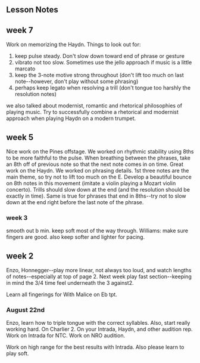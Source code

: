 ## Lesson Notes

## week 7

Work on memorizing the Haydn. Things to look out for:

1. keep pulse steady. Don't slow down toward end of phrase or gesture
2. vibrato not too slow. Sometimes use the jello approach if music is a little marcato
3. keep the 3-note motive strong throughout (don't lift too much on last note--however, don't play without some phrasing)
4. perhaps keep legato when resolving a trill (don't tongue too harshly the resolution notes)

we also talked about modernist, romantic and rhetorical philosophies of playing music. Try to successfully combine a rhetorical and modernist approach when playing Haydn on a modern trumpet.

## week 5

Nice work on the Pines offstage. We worked on rhythmic stability using 8ths to be more faithful to the pulse. When breathing between the phrases, take an 8th off of previous note so that the next note comes in on time.
Great work on the Haydn. We worked on phrasing details. 1st three notes are the main theme, so try not to lift too much on the E. Develop a beautiful bounce on 8th notes in this movement (imitate a violin playing a Mozart violin concerto). Trills should slow down at the end (and the resolution should be exactly in time). Same is true for phrases that end in 8ths--try not to slow down at the end right before the last note of the phrase.

### week 3

smooth out b min. keep soft most of the way through.
Williams: make sure fingers are good. also keep softer and lighter for pacing.

## week 2

Enzo, Honnegger--play more linear, not always too loud, and watch lengths of notes--especially at top of page 2. Next week play fast section--keeping in mind the 3/4 time feel underneath the 3 against2.

Learn all fingerings for With Malice on Eb tpt.

### August 22nd

Enzo, learn how to triple tongue with the correct syllables.
Also, start really working hard. On Charlier 2. On your Intrada, Haydn, and other audition rep.
Work on Intrada for NTC.
Work on NRO audition.

Work on high range for the best results with Intrada. Also please learn to play soft.
